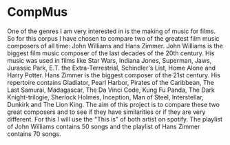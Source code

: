 # CompMus
One of the genres I am very interested in is the making of music for films. So for this corpus I have chosen to compare two of the greatest film music composers of all time: John Williams and Hans Zimmer. John Williams is the biggest film music composer of the last decades of the 20th century. His music was used in films like Star Wars, Indiana Jones, Superman, Jaws, Jurassic Park, E.T. the Extra-Terrestrial, Schindler's List, Home Alone and Harry Potter. Hans Zimmer is the biggest composer of the 21st century. His repertoire contains Gladiator, Pearl Harbor, Pirates of the Caribbean, The Last Samurai, Madagascar, The Da Vinci Code, Kung Fu Panda, The Dark Knight-trilogie, Sherlock Holmes, Inception, Man of Steel, Interstellar, Dunkirk and The Lion King. The aim of this project is to compare these two great composers and to see if they have similarities or if they are very different. 
For this I will use the "This is" of both artist on spotify. The playlist of John Williams contains 50 songs and the playlist of Hans Zimmer contains 70 songs. 